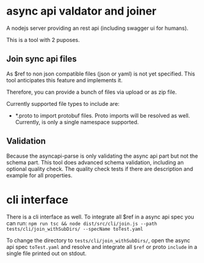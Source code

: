 # async api valdator and joiner

A nodejs server providing an rest api (including swagger ui for humans).

This is a tool with 2 puposes.

## Join sync api files

As $ref to non json compatible files (json or yaml) is not yet specified.
This tool anticipates this feature and implements it.

Therefore, you can provide a bunch of files via upload or as zip file.

Currently supported file types to include are:
- *.proto to import protobuf files. Proto imports will be resolved as well. Currently, is only a single namespace supported.

## Validation

Because the asyncapi-parse is only validating the async api part but not the schema part.
This tool does advanced schema validation, including an optional quality check.
The quality check tests if there are description and example for all properties.

# cli interface

There is a cli interface as well. To integrate all $ref in a async api spec you can run:
`npm run tsc && node dist/src/cli/join.js --path tests/cli/join_withSubDirs/ --specName toTest.yaml`

To change the directory to `tests/cli/join_withSubDirs/`, open the async api spec `toTest.yaml` and resolve and integrate all `$ref` or proto `include` in a single file printed out on stdout.
